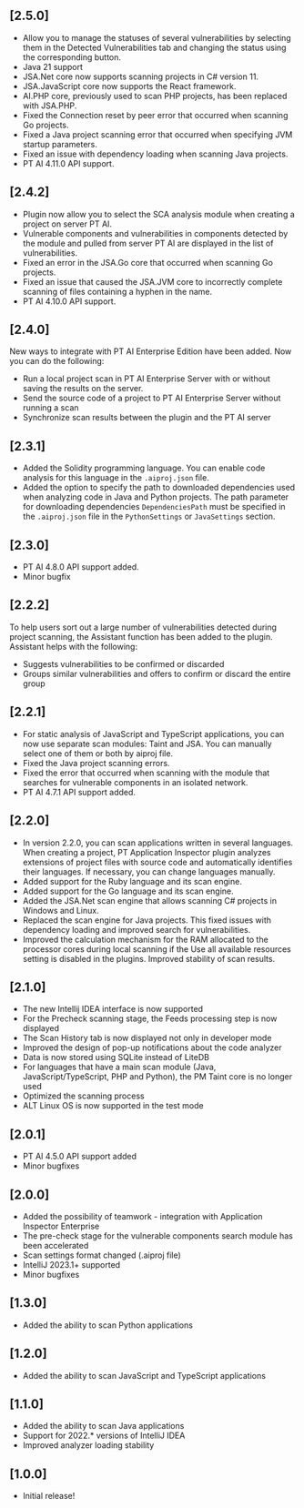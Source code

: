 ## [2.5.0]

- Allow you to manage the statuses of several vulnerabilities by selecting them in the Detected Vulnerabilities tab and changing the status using the corresponding button.
- Java 21 support
- JSA.Net core now supports scanning projects in C# version 11.
- JSA.JavaScript core now supports the React framework.
- AI.PHP core, previously used to scan PHP projects, has been replaced with JSA.PHP.
- Fixed the Connection reset by peer error that occurred when scanning Go projects.
- Fixed a Java project scanning error that occurred when specifying JVM startup parameters.
- Fixed an issue with dependency loading when scanning Java projects.
- PT AI 4.11.0 API support.

## [2.4.2]

 - Plugin now allow you to select the SCA analysis module when creating a project on server PT AI.
 - Vulnerable components and vulnerabilities in components detected by the module and pulled from server PT AI are displayed in the list of vulnerabilities.
 - Fixed an error in the JSA.Go core that occurred when scanning Go projects.
 - Fixed an issue that caused the JSA.JVM core to incorrectly complete scanning of files containing a hyphen in the name.
 - PT AI 4.10.0 API support.

## [2.4.0]

New ways to integrate with PT AI Enterprise Edition have been added. Now you can do the following:
- Run a local project scan in PT AI Enterprise Server with or without saving the results on the server.
- Send the source code of a project to PT AI Enterprise Server without running a scan
- Synchronize scan results between the plugin and the PT AI server

## [2.3.1]

- Added the Solidity programming language. You can enable code analysis for this language in the `.aiproj.json` file.
- Added the option to specify the path to downloaded dependencies used when analyzing code in Java and Python projects.
  The path parameter for downloading dependencies `DependenciesPath` must be specified in the `.aiproj.json` file in the
  `PythonSettings` or `JavaSettings` section.

## [2.3.0]

- PT AI 4.8.0 API support added.
- Minor bugfix

## [2.2.2]

To help users sort out a large number of vulnerabilities detected during project scanning, the Assistant function has been added to the plugin.
Assistant helps with the following:
- Suggests vulnerabilities to be confirmed or discarded
- Groups similar vulnerabilities and offers to confirm or discard the entire group

## [2.2.1]

- For static analysis of JavaScript and TypeScript applications, you can now use separate scan modules: Taint and JSA. You can manually select one of them or both by aiproj file.
- Fixed the Java project scanning errors.
- Fixed the error that occurred when scanning with the module that searches for vulnerable components in an isolated network.
- PT AI 4.7.1 API support added.

## [2.2.0]

- In version 2.2.0, you can scan applications written in several languages. When creating a project, PT Application Inspector plugin analyzes extensions of project files with source code and automatically identifies their languages. If necessary, you can change languages manually.
- Added support for the Ruby language and its scan engine.
- Added support for the Go language and its scan engine.
- Added the JSA.Net scan engine that allows scanning C# projects in Windows and Linux.
- Replaced the scan engine for Java projects. This fixed issues with dependency loading and improved search for vulnerabilities.
- Improved the calculation mechanism for the RAM allocated to the processor cores during local scanning if the Use all available resources setting is disabled in the plugins. Improved stability of scan results.

## [2.1.0]

- The new Intellij IDEA interface is now supported
- For the Precheck scanning stage, the Feeds processing step is now displayed
- The Scan History tab is now displayed not only in developer mode
- Improved the design of pop-up notifications about the code analyzer
- Data is now stored using SQLite instead of LiteDB
- For languages that have a main scan module (Java, JavaScript/TypeScript, PHP and Python), the PM Taint core is no longer used
- Optimized the scanning process
- ALT Linux OS is now supported in the test mode

## [2.0.1]

- PT AI 4.5.0 API support added
- Minor bugfixes

## [2.0.0]

- Added the possibility of teamwork - integration with Application Inspector Enterprise
- The pre-check stage for the vulnerable components search module has been accelerated
- Scan settings format changed (.aiproj file)
- IntelliJ 2023.1+ supported
- Minor bugfixes

## [1.3.0]

- Added the ability to scan Python applications

## [1.2.0]

- Added the ability to scan JavaScript and TypeScript applications

## [1.1.0]

- Added the ability to scan Java applications
- Support for 2022.* versions of IntelliJ IDEA
- Improved analyzer loading stability

## [1.0.0]

- Initial release!
